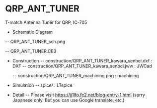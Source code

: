 # QRP_ANT_TUNER
 T-match Antenna Tuner for QRP, IC-705


- Schematic Diagram

-- QRP_ANT_TUNER_sch.png

-- QRP_ANT_TUNER.CE3

- Construction 
	-- construction/QRP_ANT_TUNER_kawara_senbei.dxf	: DXF
	-- construction/QRP_ANT_TUNER_kawara_senbei.jww	: JWCad

	-- construction/QRP_ANT_TUNER_machining.png : machining

- Simulation
	-- spice/ : LTspice

- Detail
	-- Please visit https://jj1lfo.fc2.net/blog-entry-1.html (sorry Japanese only. But you can use Google translate, etc.) 
